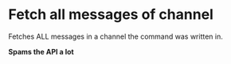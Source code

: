 # Fetch all messages of channel
Fetches ALL messages in a channel the command was written in.

**Spams the API a lot**